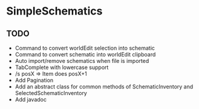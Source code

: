 # SimpleSchematics

## TODO
 - Command to convert worldEdit selection into schematic
 - Command to convert schematic into worldEdit clipboard
 - Auto import/remove schematics when file is imported
 - TabComplete with lowercase support
 - /s posX => Item does posX+1
 - Add Pagination
 - Add an abstract class for common methods of SchematicInventory and SelectedSchematicInventory
 - Add javadoc